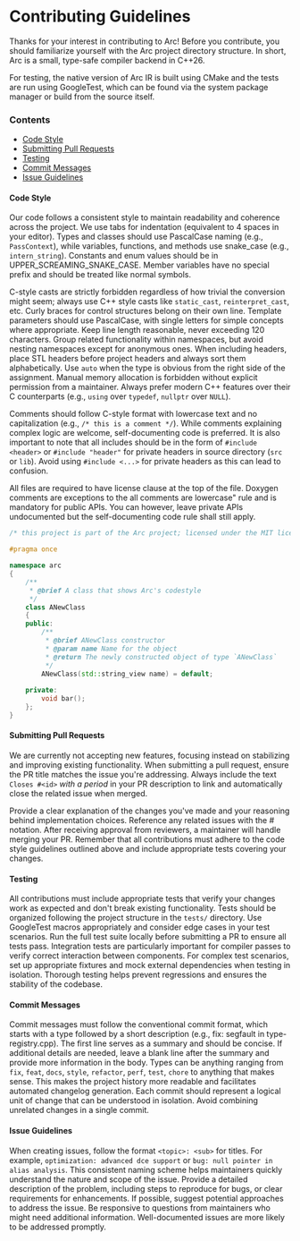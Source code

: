 # Contributing Guidelines

Thanks for your interest in contributing to Arc! Before you contribute, you should
familiarize yourself with the Arc project directory structure. In short,
Arc is a small, type-safe compiler backend in C++26.

For testing, the native version of Arc IR is built using CMake and the tests are run using
GoogleTest, which can be found via the system package manager or build from the source itself.

### Contents

- [Code Style](#code-style)
- [Submitting Pull Requests](#submitting-pull-requests)
- [Testing](#testing)
- [Commit Messages](#commit-messages)
- [Issue Guidelines](#issue-guidelines)

#### Code Style

Our code follows a consistent style to maintain readability and coherence across the project.
We use tabs for indentation (equivalent to 4 spaces in your editor). Types and classes should
use PascalCase naming (e.g., `PassContext`), while variables, functions, and methods
use snake_case (e.g., `intern_string`). Constants and enum values should be
in UPPER_SCREAMING_SNAKE_CASE. Member variables have no special prefix
and should be treated like normal symbols.

C-style casts are strictly forbidden regardless of how trivial the conversion might
seem; always use C++ style casts like `static_cast`, `reinterpret_cast`, etc.
Curly braces for control structures belong on their own line.
Template parameters should use PascalCase, with single letters for simple concepts
where appropriate. Keep line length reasonable, never exceeding 120 characters. Group
related functionality within namespaces, but avoid nesting namespaces except for
anonymous ones. When including headers, place STL headers before project
headers and always sort them alphabetically. Use `auto` when the type is
obvious from the right side of the assignment. Manual memory allocation
is forbidden without explicit permission from a maintainer. Always prefer modern
C++ features over their C counterparts (e.g., `using` over `typedef`, `nullptr` over `NULL`).

Comments should follow C-style format with lowercase text and
no capitalization (e.g., `/* this is a comment */`). While comments explaining
complex logic are welcome, self-documenting code is preferred. It is also important
to note that all includes should be in the form of `#include <header>` or `#include "header"` for
private headers in source directory (`src` or `lib`). Avoid using `#include <...>` for
private headers as this can lead to confusion.

All files are required to have license clause at the top of the file. Doxygen comments are
exceptions to the all comments are lowercase" rule and is mandatory for public APIs. You
can however, leave private APIs undocumented but the self-documenting code rule shall still apply.

```cpp
/* this project is part of the Arc project; licensed under the MIT license. see LICENSE for more info */

#pragma once

namespace arc
{
    /**
     * @brief A class that shows Arc's codestyle
     */
    class ANewClass
    {
    public:
        /**
         * @brief ANewClass constructor
         * @param name Name for the object
         * @return The newly constructed object of type `ANewClass`
         */
        ANewClass(std::string_view name) = default;
        
    private:
        void bar();
    };
}
```

#### Submitting Pull Requests

We are currently not accepting new features, focusing instead on stabilizing
and improving existing functionality. When submitting a pull request, ensure
the PR title matches the issue you're addressing. Always include the text `Closes #<id>`
*with a period* in your PR description to link and automatically close the related issue when merged.

Provide a clear explanation of the changes you've made and your reasoning behind
implementation choices. Reference any related issues with the # notation. After receiving
approval from reviewers, a maintainer will handle merging your PR. Remember that all
contributions must adhere to the code style guidelines outlined above and include
appropriate tests covering your changes.

#### Testing

All contributions must include appropriate tests that verify your changes work 
as expected and don't break existing functionality. Tests should be organized
following the project structure in the `tests/` directory. Use GoogleTest 
macros appropriately and consider edge cases in your test scenarios. 
Run the full test suite locally before submitting a PR to ensure all 
tests pass. Integration tests are particularly important for compiler
passes to verify correct interaction between components. For complex
test scenarios, set up appropriate fixtures and mock external dependencies when testing
in isolation. Thorough testing helps prevent regressions and ensures the stability of the codebase.

#### Commit Messages

Commit messages must follow the conventional commit format, which starts with a type
followed by a short description (e.g., fix: segfault in type-registry.cpp).
The first line serves as a summary and should be concise. If additional
details are needed, leave a blank line after the summary and provide more
information in the body. Types can be anything ranging from `fix`, `feat`,
`docs`, `style`, `refactor`, `perf`, `test`, `chore` to anything that makes sense. 
This makes the project history more readable
and facilitates automated changelog generation. Each commit should
represent a logical unit of change that can be understood in isolation.
Avoid combining unrelated changes in a single commit.

#### Issue Guidelines

When creating issues, follow the format `<topic>: <sub>` for titles. For example,
`optimization: advanced dce support` or `bug: null pointer in alias analysis`. This
consistent naming scheme helps maintainers quickly understand the
nature and scope of the issue. Provide a detailed description of the
problem, including steps to reproduce for bugs, or clear requirements for
enhancements. If possible, suggest potential approaches to address the issue.
Be responsive to questions from maintainers who might need additional information.
Well-documented issues are more likely to be addressed promptly.
